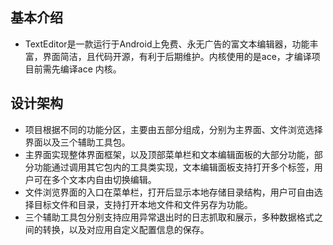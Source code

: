 ## 基本介绍
  - TextEditor是一款运行于Android上免费、永无广告的富文本编辑器，功能丰富，界面简洁，且代码开源，有利于后期维护。内核使用的是ace，才编译项目前需先编译ace 内核。
  
## 设计架构
  - 项目根据不同的功能分区，主要由五部分组成，分别为主界面、文件浏览选择界面以及三个辅助工具包。
  - 主界面实现整体界面框架，以及顶部菜单栏和文本编辑面板的大部分功能，部分功能通过调用其它包内的工具类实现，文本编辑面板支持打开多个标签，用户可在多个文本内自由切换编辑。
  - 文件浏览界面的入口在菜单栏，打开后显示本地存储目录结构，用户可自由选择目标文件和目录，支持打开本地文件和文件另存为功能。
  - 三个辅助工具包分别支持应用异常退出时的日志抓取和展示，多种数据格式之间的转换，以及对应用自定义配置信息的保存。
